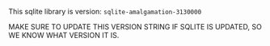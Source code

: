 
This sqlite library is version: `sqlite-amalgamation-3130000`

MAKE SURE TO UPDATE THIS VERSION STRING IF SQLITE IS UPDATED, SO WE KNOW WHAT VERSION IT IS.